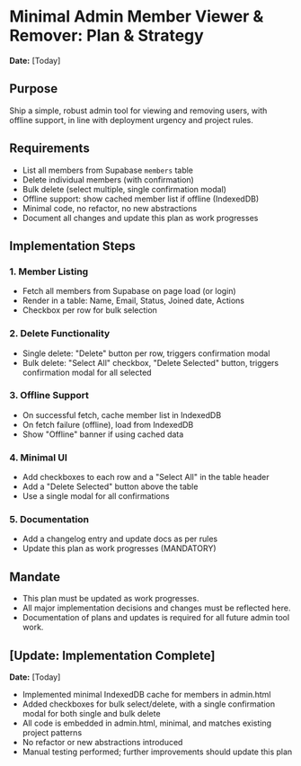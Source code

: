 # Minimal Admin Member Viewer & Remover: Plan & Strategy

**Date:** [Today]

## Purpose
Ship a simple, robust admin tool for viewing and removing users, with offline support, in line with deployment urgency and project rules.

## Requirements
- List all members from Supabase `members` table
- Delete individual members (with confirmation)
- Bulk delete (select multiple, single confirmation modal)
- Offline support: show cached member list if offline (IndexedDB)
- Minimal code, no refactor, no new abstractions
- Document all changes and update this plan as work progresses

## Implementation Steps

### 1. Member Listing
- Fetch all members from Supabase on page load (or login)
- Render in a table: Name, Email, Status, Joined date, Actions
- Checkbox per row for bulk selection

### 2. Delete Functionality
- Single delete: "Delete" button per row, triggers confirmation modal
- Bulk delete: "Select All" checkbox, "Delete Selected" button, triggers confirmation modal for all selected

### 3. Offline Support
- On successful fetch, cache member list in IndexedDB
- On fetch failure (offline), load from IndexedDB
- Show "Offline" banner if using cached data

### 4. Minimal UI
- Add checkboxes to each row and a "Select All" in the table header
- Add a "Delete Selected" button above the table
- Use a single modal for all confirmations

### 5. Documentation
- Add a changelog entry and update docs as per rules
- Update this plan as work progresses (MANDATORY)

## Mandate
- This plan must be updated as work progresses.
- All major implementation decisions and changes must be reflected here.
- Documentation of plans and updates is required for all future admin tool work.

## [Update: Implementation Complete]
**Date:** [Today]

- Implemented minimal IndexedDB cache for members in admin.html
- Added checkboxes for bulk select/delete, with a single confirmation modal for both single and bulk delete
- All code is embedded in admin.html, minimal, and matches existing project patterns
- No refactor or new abstractions introduced
- Manual testing performed; further improvements should update this plan 